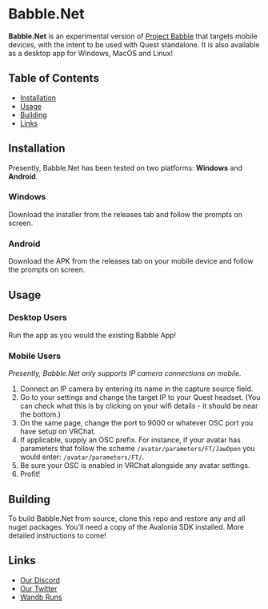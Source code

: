 # Babble.Net

**Babble.Net** is an experimental version of [Project Babble](https://github.com/Project-Babble/ProjectBabble) that targets mobile devices, with the intent to be used with Quest standalone. It is also available as a desktop app for Windows, MacOS and Linux!

## Table of Contents
- [Installation](#installation)
- [Usage](#usage)
- [Building](#building)
- [Links](#links)

## Installation
Presently, Babble.Net has been tested on two platforms: **Windows** and **Android**.

### Windows
Download the installer from the releases tab and follow the prompts on screen.

### Android
Download the APK from the releases tab on your mobile device and follow the prompts on screen.

## Usage 
### Desktop Users
Run the app as you would the existing Babble App!

### Mobile Users
*Presently, Babble.Net only supports IP camera connections on mobile.*

1) Connect an IP camera by entering its name in the capture source field.
1) Go to your settings and change the target IP to your Quest headset. (You can check what this is by clicking on your wifi details - it should be near the bottom.)
1) On the same page, change the port to 9000 or whatever OSC port you have setup on VRChat.
1) If applicable, supply an OSC prefix. For instance, if your avatar has parameters that follow the scheme `/avatar/parameters/FT/JawOpen` you would enter: `/avatar/parameters/FT/`.
1) Be sure your OSC is enabled in VRChat alongside any avatar settings.
1) Profit!

## Building
To build Babble.Net from source, clone this repo and restore any and all nuget packages. You'll need a copy of the Avalonia SDK installed. More detailed instructions to come!

## Links
- [Our Discord](https://discord.gg/XAMZmjBktk)
- [Our Twitter](https://x.com/projectBabbleVR)
- [Wandb Runs](https://wandb.ai/summerai/ProjectBabble)
